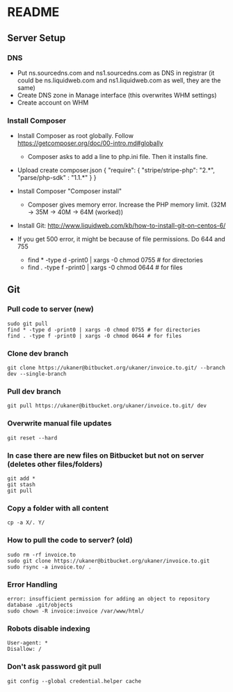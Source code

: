 # README #

## Server Setup

### DNS
- Put ns.sourcedns.com and ns1.sourcedns.com as DNS in registrar (it could be ns.liquidweb.com and ns1.liquidweb.com as well, they are the same)
- Create DNS zone in Manage interface (this overwrites WHM settings)
- Create account on WHM

### Install Composer

- Install Composer as root globally. Follow https://getcomposer.org/doc/00-intro.md#globally
	- Composer asks to add a line to php.ini file. Then it installs fine.
    
- Upload create composer.json
    {
        "require": {
            "stripe/stripe-php": "2.\*",
            "parse/php-sdk" : "1.1.\*"
        }
    }

- Install Composer "Composer install"
	- Composer gives memory error. Increase the PHP memory limit. (32M -> 35M -> 40M -> 64M (worked))

- Install Git: http://www.liquidweb.com/kb/how-to-install-git-on-centos-6/

- If you get 500 error, it might be because of file permissions. Do 644 and 755
	- find * -type d -print0 | xargs -0 chmod 0755 # for directories
	- find . -type f -print0 | xargs -0 chmod 0644 # for files

## Git

### Pull code to server (new) ###
    sudo git pull
    find * -type d -print0 | xargs -0 chmod 0755 # for directories
    find . -type f -print0 | xargs -0 chmod 0644 # for files


### Clone dev branch
    git clone https://ukaner@bitbucket.org/ukaner/invoice.to.git/ --branch dev --single-branch

### Pull dev branch 
    git pull https://ukaner@bitbucket.org/ukaner/invoice.to.git/ dev

### Overwrite manual file updates
    git reset --hard

### In case there are new files on Bitbucket but not on server (deletes other files/folders)
    git add * 
    git stash
    git pull

### Copy a folder with all content
    cp -a X/. Y/

### How to pull the code to server? (old) ###
    sudo rm -rf invoice.to
    sudo git clone https://ukaner@bitbucket.org/ukaner/invoice.to.git
    sudo rsync -a invoice.to/ .

### Error Handling
    error: insufficient permission for adding an object to repository database .git/objects
    sudo chown -R invoice:invoice /var/www/html/

### Robots disable indexing
    User-agent: *
    Disallow: /

### Don't ask password git pull
    git config --global credential.helper cache